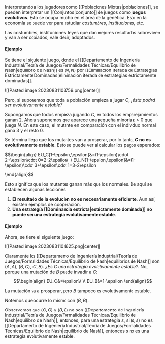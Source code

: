 
Interpretando a los jugadores como [[Poblaciones Mixtas|poblaciones]], se pueden interpretar un [[Conjuntos|conjunto]] de juegos como **juegos evolutivos**. Esto se ocupa mucho en el área de la genética. Esto en la economía se puede ver para estudiar *costumbres*, *instituciones*, etc. 

Las costumbres, instituciones, leyes que dan mejores resultados sobreviven y van a ser copiados, vale decir, adoptados. 

#### Ejemplo 

Se tiene el siguiente juego, donde el [[Departamento de Ingeniería Industrial/Teoría de Juegos/Formalidades Técnicas/Equilibrio de Nash|equilibrio de Nash]] es $(N,N)$ por [[Eliminación Iterada de Estrategias Estrictamente Dominadas|eliminación iterada de estrategias estrictamente dominadas]]. 

![[Pasted image 20230831103759.png|center]]


Pero, si suponemos que toda la población empieza a jugar $C$, *¿ésta podrá ser evolutivamente estable?*

Supongamos que todos empieza jugando $C$, en todos los emparejamientos ganan $2$. Ahora suponemos que aparece una pequeña minoria $\epsilon>0$ que juega $N$. En este caso, el mutante en comparación con el individuo normal gana $3$ y el resto $0$. 

Se términa llega que los mutantes van a prosperar, por lo tanto, **$C$ no es evolutivamente estable**. Esto se puede ver al calcular los pagos esperados:  

$$\begin{align}
EU_C[1-\epsilon,\epsilon]&=(1-\epsilon)\cdot 2+\epsilon\cdot 0=2-2\epsilon\\  \\ 
EU_N[1-\epsilon,\epsilon]&=(1-\epsilon)\cdot 3+\epsilon\cdot 1=3-2\epsilon 

\end{align}$$

Esto significa que los mutantes ganan más que los normales. De aquí se establecen algunas lecciones: 

1. **El resultado de la evolución no es necesariamente eficiente**. Aun así, existen ejemplos de cooperación. 
2. **Una estrategía [[Dominancia estricta|estrictamente dominada]] no puede ser una estrategia evolutivamente estable**. 

#### Ejemplo 

Ahora, se tiene el siguiente juego: 

![[Pasted image 20230831104625.png|center]]


Claramente los [[Departamento de Ingeniería Industrial/Teoría de Juegos/Formalidades Técnicas/Equilibrio de Nash|equilibrios de Nash]] son $(A,A),\;(B,C),\;(C,B)$. *¿Es $C$ una estrategia evolutivamente estable?*. No, porque una mutación de $B$ puede invadir a $C$: 

$$\begin{align}
EU_C&=\epsilon\\  \\
EU_B&=1-\epsilon
\end{align}$$

La mutación va a prosperar, pero $B$ tampoco es evolutivamente estable. 

Notemos que ocurre lo mismo con $(B,B)$. 

Observemos que $(C,C)$ y $(B,B)$ no son [[Departamento de Ingeniería Industrial/Teoría de Juegos/Formalidades Técnicas/Equilibrio de Nash|equilibrio de Nash]], entonces, para una estrategia $s$, si $(s,s)$ no es [[Departamento de Ingeniería Industrial/Teoría de Juegos/Formalidades Técnicas/Equilibrio de Nash|equilibrio de Nash]], entonces $s$ no es una estrategia evolutivamente estable. 